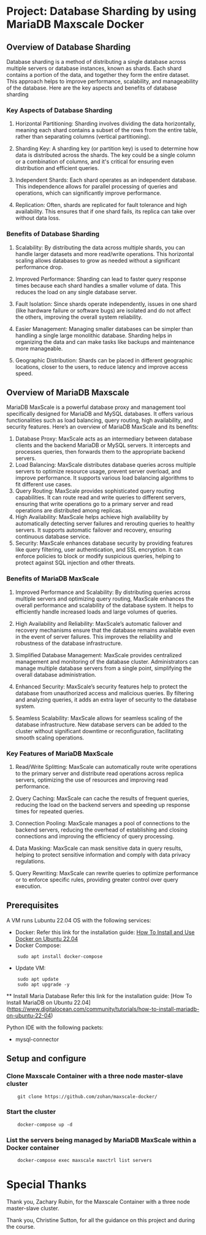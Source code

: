 # Project: Database Sharding by using MariaDB Maxscale Docker
## Overview of Database Sharding
Database sharding is a method of distributing a single database across multiple servers or database instances, known as shards. Each shard contains a portion of the data, and together they form the entire dataset. This approach helps to improve performance, scalability, and manageability of the database. Here are the key aspects and benefits of database sharding

### Key Aspects of Database Sharding
1. Horizontal Partitioning: Sharding involves dividing the data horizontally, meaning each shard contains a subset of the rows from the entire table, rather than separating columns (vertical partitioning).

2. Sharding Key: A sharding key (or partition key) is used to determine how data is distributed across the shards. The key could be a single column or a combination of columns, and it's critical for ensuring even distribution and efficient queries.

3. Independent Shards: Each shard operates as an independent database. This independence allows for parallel processing of queries and operations, which can significantly improve performance.

4. Replication: Often, shards are replicated for fault tolerance and high availability. This ensures that if one shard fails, its replica can take over without data loss.

### Benefits of Database Sharding
1. Scalability: By distributing the data across multiple shards, you can handle larger datasets and more read/write operations. This horizontal scaling allows databases to grow as needed without a significant performance drop.

2. Improved Performance: Sharding can lead to faster query response times because each shard handles a smaller volume of data. This reduces the load on any single database server.

3. Fault Isolation: Since shards operate independently, issues in one shard (like hardware failure or software bugs) are isolated and do not affect the others, improving the overall system reliability.

4. Easier Management: Managing smaller databases can be simpler than handling a single large monolithic database. Sharding helps in organizing the data and can make tasks like backups and maintenance more manageable.

5. Geographic Distribution: Shards can be placed in different geographic locations, closer to the users, to reduce latency and improve access speed.

## Overview of MariaDB Maxscale
MariaDB MaxScale is a powerful database proxy and management tool specifically designed for MariaDB and MySQL databases. It offers various functionalities such as load balancing, query routing, high availability, and security features. Here’s an overview of MariaDB MaxScale and its benefits:

1. Database Proxy: MaxScale acts as an intermediary between database clients and the backend MariaDB or MySQL servers. It intercepts and processes queries, then forwards them to the appropriate backend servers.
2. Load Balancing: MaxScale distributes database queries across multiple servers to optimize resource usage, prevent server overload, and improve performance. It supports various load balancing algorithms to fit different use cases.
3. Query Routing: MaxScale provides sophisticated query routing capabilities. It can route read and write queries to different servers, ensuring that write operations go to a primary server and read operations are distributed among replicas.
4. High Availability: MaxScale helps achieve high availability by automatically detecting server failures and rerouting queries to healthy servers. It supports automatic failover and recovery, ensuring continuous database service.
5. Security: MaxScale enhances database security by providing features like query filtering, user authentication, and SSL encryption. It can enforce policies to block or modify suspicious queries, helping to protect against SQL injection and other threats.

### Benefits of MariaDB MaxScale
1. Improved Performance and Scalability: By distributing queries across multiple servers and optimizing query routing, MaxScale enhances the overall performance and scalability of the database system. It helps to efficiently handle increased loads and large volumes of queries.

2. High Availability and Reliability: MaxScale’s automatic failover and recovery mechanisms ensure that the database remains available even in the event of server failures. This improves the reliability and robustness of the database infrastructure.

3. Simplified Database Management: MaxScale provides centralized management and monitoring of the database cluster. Administrators can manage multiple database servers from a single point, simplifying the overall database administration.

4. Enhanced Security: MaxScale’s security features help to protect the database from unauthorized access and malicious queries. By filtering and analyzing queries, it adds an extra layer of security to the database system.

5. Seamless Scalability: MaxScale allows for seamless scaling of the database infrastructure. New database servers can be added to the cluster without significant downtime or reconfiguration, facilitating smooth scaling operations.

### Key Features of MariaDB MaxScale
1. Read/Write Splitting: MaxScale can automatically route write operations to the primary server and distribute read operations across replica servers, optimizing the use of resources and improving read performance.

2. Query Caching: MaxScale can cache the results of frequent queries, reducing the load on the backend servers and speeding up response times for repeated queries.

3. Connection Pooling: MaxScale manages a pool of connections to the backend servers, reducing the overhead of establishing and closing connections and improving the efficiency of query processing.

4. Data Masking: MaxScale can mask sensitive data in query results, helping to protect sensitive information and comply with data privacy regulations.

5. Query Rewriting: MaxScale can rewrite queries to optimize performance or to enforce specific rules, providing greater control over query execution.

## Prerequisites
A VM runs Lubuntu 22.04 OS with the following services:
* Docker: Refer this link for the installation guide: [How To Install and Use Docker on Ubuntu 22.04](https://www.digitalocean.com/community/tutorials/how-to-install-and-use-docker-on-ubuntu-22-04)
* Docker Compose: 
``` 
    sudo apt install docker-compose
```
* Update VM:
```
    sudo apt update
    sudo apt upgrade -y
```
** Install Maria Database
Refer this link for the installation guide: [How To Install MariaDB on Ubuntu 22.04] (https://www.digitalocean.com/community/tutorials/how-to-install-mariadb-on-ubuntu-22-04)

Python IDE with the following packets:
* mysql-connector

## Setup and configure
### Clone Maxscale Container with a three node master-slave cluster
```
    git clone https://github.com/zohan/maxscale-docker/
```
### Start the cluster
```
    docker-compose up -d
```
### List the servers being managed by MariaDB MaxScale within a Docker container
```
    docker-compose exec maxscale maxctrl list servers
```
# Special Thanks
Thank you, Zachary Rubin, for the Maxscale Container with a three node master-slave cluster.

Thank you, Christine Sutton, for all the guidance on this project and during the course.
